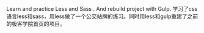 Learn and practice Less and Sass . And rebuild project with Gulp.
学习了css语言less和sass，用less做了一个公交站牌的练习。同时用less和gulp重建了之前的极客学院首页的项目。